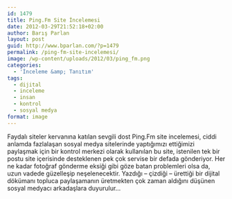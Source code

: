 ```yaml
---
id: 1479
title: Ping.Fm Site İncelemesi
date: 2012-03-29T21:52:18+02:00
author: Barış Parlan
layout: post
guid: http://www.bparlan.com/?p=1479
permalink: /ping-fm-site-incelemesi/
image: /wp-content/uploads/2012/03/ping_fm.png
categories:
  - 'İnceleme &amp; Tanıtım'
tags:
  - dijital
  - inceleme
  - insan
  - kontrol
  - sosyal medya
format: image
---
```

<div class="ttr_start">
</div>

<p style="text-align: left;">
  Faydalı siteler kervanına katılan sevgili dost Ping.Fm site incelemesi, ciddi anlamda fazlalaşan sosyal medya sitelerinde yaptığımızı ettiğimizi paylaşmak için bir kontrol merkezi olarak kullanılan bu site, istenilen tek bir postu site içerisinde desteklenen pek çok servise bir defada gönderiyor. Her ne kadar fotoğraf gönderme eksiği gibi göze batan problemleri olsa da, uzun vadede güzelleşip neşelenecektir. Yazdığı &#8211; çizdiği &#8211; ürettiği bir dijital dökümanı topluca paylaşamanın üretmekten çok zaman aldığını düşünen sosyal medyacı arkadaşlara duyurulur&#8230;
</p>

<div class="ttr_end">
</div>